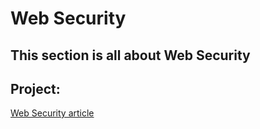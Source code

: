 # Web Security

## This section is all about Web Security

## Project: 

[Web Security article](https://medium.com/@jake.tran42/how-to-improve-your-websites-security-with-these-tips-168c41a1948c)
